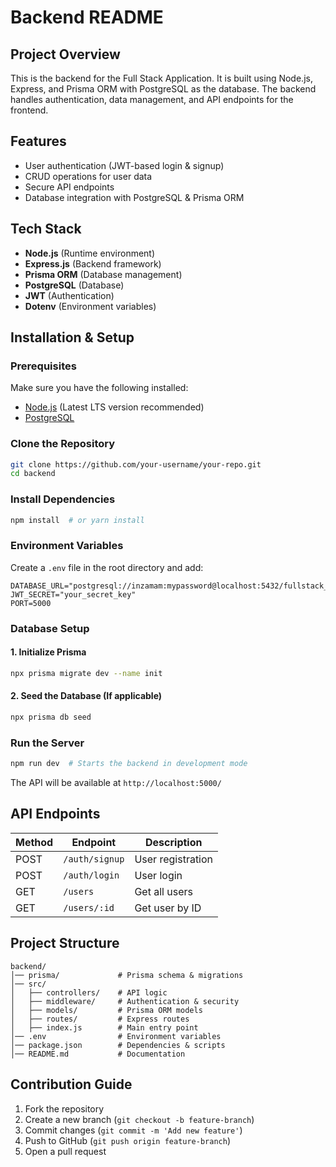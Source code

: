 # Backend README

## Project Overview
This is the backend for the Full Stack Application. It is built using Node.js, Express, and Prisma ORM with PostgreSQL as the database. The backend handles authentication, data management, and API endpoints for the frontend.

## Features
- User authentication (JWT-based login & signup)
- CRUD operations for user data
- Secure API endpoints
- Database integration with PostgreSQL & Prisma ORM

## Tech Stack
- **Node.js** (Runtime environment)
- **Express.js** (Backend framework)
- **Prisma ORM** (Database management)
- **PostgreSQL** (Database)
- **JWT** (Authentication)
- **Dotenv** (Environment variables)

## Installation & Setup
### Prerequisites
Make sure you have the following installed:
- [Node.js](https://nodejs.org/) (Latest LTS version recommended)
- [PostgreSQL](https://www.postgresql.org/)

### Clone the Repository
```sh
git clone https://github.com/your-username/your-repo.git
cd backend
```

### Install Dependencies
```sh
npm install  # or yarn install
```

### Environment Variables
Create a `.env` file in the root directory and add:
```
DATABASE_URL="postgresql://inzamam:mypassword@localhost:5432/fullstack_app"
JWT_SECRET="your_secret_key"
PORT=5000
```

### Database Setup
#### 1. Initialize Prisma
```sh
npx prisma migrate dev --name init
```
#### 2. Seed the Database (If applicable)
```sh
npx prisma db seed
```

### Run the Server
```sh
npm run dev  # Starts the backend in development mode
```
The API will be available at `http://localhost:5000/`

## API Endpoints
| Method | Endpoint       | Description         |
|--------|--------------|---------------------|
| POST   | `/auth/signup` | User registration  |
| POST   | `/auth/login`  | User login         |
| GET    | `/users`       | Get all users      |
| GET    | `/users/:id`   | Get user by ID     |

## Project Structure
```
backend/
│── prisma/             # Prisma schema & migrations
│── src/
│   ├── controllers/    # API logic
│   ├── middleware/     # Authentication & security
│   ├── models/         # Prisma ORM models
│   ├── routes/         # Express routes
│   ├── index.js        # Main entry point
│── .env                # Environment variables
│── package.json        # Dependencies & scripts
│── README.md           # Documentation
```

## Contribution Guide
1. Fork the repository
2. Create a new branch (`git checkout -b feature-branch`)
3. Commit changes (`git commit -m 'Add new feature'`)
4. Push to GitHub (`git push origin feature-branch`)
5. Open a pull request


